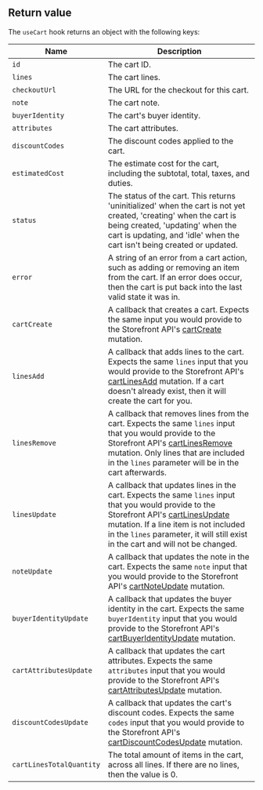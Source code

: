 ## Return value

The `useCart` hook returns an object with the following keys:

| Name                     | Description                                                                                                                                                                                                                                                                                                            |
| ------------------------ | ---------------------------------------------------------------------------------------------------------------------------------------------------------------------------------------------------------------------------------------------------------------------------------------------------------------------- |
| `id`                     | The cart ID.                                                                                                                                                                                                                                                                                                           |
| `lines`                  | The cart lines.                                                                                                                                                                                                                                                                                                        |
| `checkoutUrl`            | The URL for the checkout for this cart.                                                                                                                                                                                                                                                                                |
| `note`                   | The cart note.                                                                                                                                                                                                                                                                                                         |
| `buyerIdentity`          | The cart's buyer identity.                                                                                                                                                                                                                                                                                             |
| `attributes`             | The cart attributes.                                                                                                                                                                                                                                                                                                   |
| `discountCodes`          | The discount codes applied to the cart.                                                                                                                                                                                                                                                                                |
| `estimatedCost`          | The estimate cost for the cart, including the subtotal, total, taxes, and duties.                                                                                                                                                                                                                                      |
| `status`                 | The status of the cart. This returns 'uninitialized' when the cart is not yet created, 'creating' when the cart is being created, 'updating' when the cart is updating, and 'idle' when the cart isn't being created or updated.                                                                                       |
| `error`                  | A string of an error from a cart action, such as adding or removing an item from the cart. If an error does occur, then the cart is put back into the last valid state it was in.                                                                                                                                      |
| `cartCreate`             | A callback that creates a cart. Expects the same input you would provide to the Storefront API's [cartCreate](/api/storefront/reference/cart/cartcreate) mutation.                                                                                                                                                     |
| `linesAdd`               | A callback that adds lines to the cart. Expects the same `lines` input that you would provide to the Storefront API's [cartLinesAdd](/api/storefront/reference/cart/cartlinesadd) mutation. If a cart doesn't already exist, then it will create the cart for you.                                                     |
| `linesRemove`            | A callback that removes lines from the cart. Expects the same `lines` input that you would provide to the Storefront API's [cartLinesRemove](/api/storefront/reference/cart/cartlinesremove) mutation. Only lines that are included in the `lines` parameter will be in the cart afterwards.                           |
| `linesUpdate`            | A callback that updates lines in the cart. Expects the same `lines` input that you would provide to the Storefront API's [cartLinesUpdate](/api/storefront/reference/cart/cartlinesupdate) mutation. If a line item is not included in the `lines` parameter, it will still exist in the cart and will not be changed. |
| `noteUpdate`             | A callback that updates the note in the cart. Expects the same `note` input that you would provide to the Storefront API's [cartNoteUpdate](/api/storefront/reference/cart/cartnoteupdate) mutation.                                                                                                                   |
| `buyerIdentityUpdate`    | A callback that updates the buyer identity in the cart. Expects the same `buyerIdentity` input that you would provide to the Storefront API's [cartBuyerIdentityUpdate](/api/storefront/reference/cart/cartbuyeridentityupdate) mutation.                                                                              |
| `cartAttributesUpdate`   | A callback that updates the cart attributes. Expects the same `attributes` input that you would provide to the Storefront API's [cartAttributesUpdate](/api/storefront/reference/cart/cartattributesupdate) mutation.                                                                                                  |
| `discountCodesUpdate`    | A callback that updates the cart's discount codes. Expects the same `codes` input that you would provide to the Storefront API's [cartDiscountCodesUpdate](/api/storefront/reference/cart/cartdiscountcodesupdate) mutation.                                                                                           |
| `cartLinesTotalQuantity` | The total amount of items in the cart, across all lines. If there are no lines, then the value is 0.                                                                                                                                                                                                                   |
